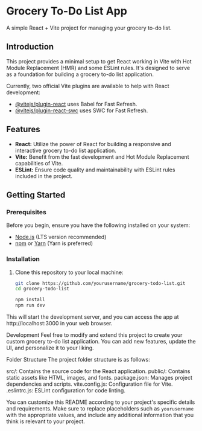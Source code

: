 # Grocery To-Do List App

A simple React + Vite project for managing your grocery to-do list.


## Introduction

This project provides a minimal setup to get React working in Vite with Hot Module Replacement (HMR) and some ESLint rules. It's designed to serve as a foundation for building a grocery to-do list application.

Currently, two official Vite plugins are available to help with React development:

- [@vitejs/plugin-react](https://github.com/vitejs/vite/tree/main/packages/plugin-react) uses Babel for Fast Refresh.
- [@vitejs/plugin-react-swc](https://github.com/vitejs/vite/tree/main/packages/plugin-react-swc) uses SWC for Fast Refresh.

## Features

- **React:** Utilize the power of React for building a responsive and interactive grocery to-do list application.
- **Vite:** Benefit from the fast development and Hot Module Replacement capabilities of Vite.
- **ESLint:** Ensure code quality and maintainability with ESLint rules included in the project.

## Getting Started

### Prerequisites

Before you begin, ensure you have the following installed on your system:

- [Node.js](https://nodejs.org/) (LTS version recommended)
- [npm](https://www.npmjs.com/) or [Yarn](https://yarnpkg.com/) (Yarn is preferred)

### Installation

1. Clone this repository to your local machine:

   ```sh
   git clone https://github.com/yourusername/grocery-todo-list.git
   cd grocery-todo-list

   npm install
   npm run dev

This will start the development server, and you can access the app at http://localhost:3000 in your web browser.

Development
Feel free to modify and extend this project to create your custom grocery to-do list application. You can add new features, update the UI, and personalize it to your liking.

Folder Structure
The project folder structure is as follows:

src/: Contains the source code for the React application.
public/: Contains static assets like HTML, images, and fonts.
package.json: Manages project dependencies and scripts.
vite.config.js: Configuration file for Vite.
.eslintrc.js: ESLint configuration for code linting.


You can customize this README according to your project's specific details and requirements. Make sure to replace placeholders such as `yourusername` with the appropriate values, and include any additional information that you think is relevant to your project.

